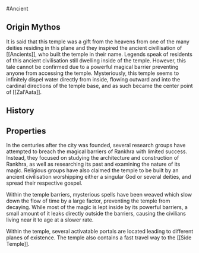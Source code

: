 #Ancient
## Origin Mythos
 It is said that this temple was a gift from the heavens from one of the many deities residing in this plane and they inspired the ancient civillisation of [[Ancients]], who built the temple in their name. Legends speak of residents of this ancient civilisation still dwelling inside of the temple. However, this tale cannot be confirmed due to a powerful magical barrier preventing anyone from accessing the temple.
 Mysteriously, this temple seems to infinitely dispel water directly from inside, flowing outward and into the cardinal directions of the temple base, and as such became the center point of [[Zal'Aata]].

## History

## Properties


In the centuries after the city was founded, several research groups have attempted to breach the magical barriers of Rankhra with limited success. Instead, they focused on studying the architecture and construction of Rankhra, as well as researching its past and examining the nature of its magic. Religious groups have also claimed the temple to be built by an ancient civilisation worshipping either a singular God or several deities, and spread their respective gospel.

Within the temple barriers, mysterious spells have been weaved which slow down the flow of time by a large factor, preventing the temple from decaying. While most of the magic is lept inside by its powerful barriers, a small amount of it leaks directly outside the barriers, causing the civilians living near it to age at a slower rate.

Within the temple, several activatable portals are located leading to different planes of existence. The temple also contains a fast travel way to the [[Side Temple]].